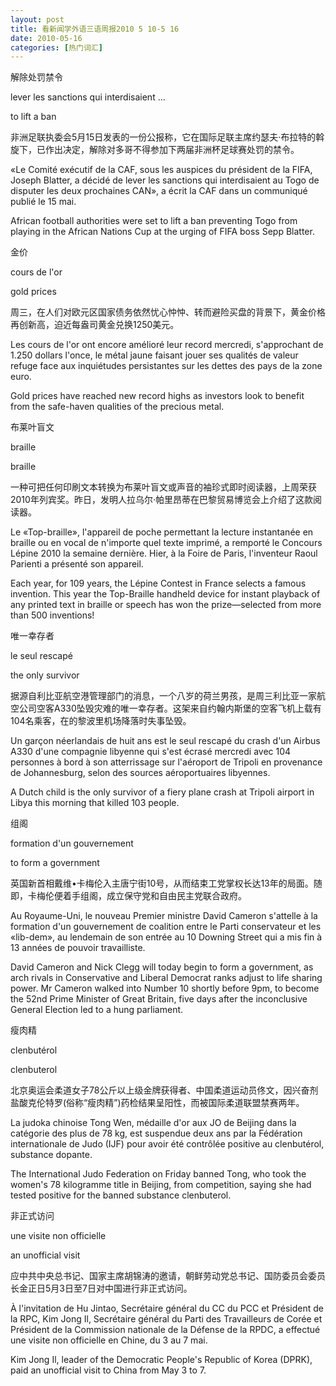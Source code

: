 ```yaml
---
layout: post
title: 看新闻学外语三语周报2010 5 10-5 16
date: 2010-05-16
categories: [热门词汇]  
---
```


解除处罚禁令

lever les sanctions qui interdisaient ...

to lift a ban

非洲足联执委会5月15日发表的一份公报称，它在国际足联主席约瑟夫·布拉特的斡旋下，已作出决定，解除对多哥不得参加下两届非洲杯足球赛处罚的禁令。

«Le Comité exécutif de la CAF, sous les auspices du président de la FIFA, Joseph Blatter, a décidé de lever les sanctions qui interdisaient au Togo de disputer les deux prochaines CAN», a écrit la CAF dans un communiqué publié le 15 mai.

African football authorities were set to lift a ban preventing Togo from playing in the African Nations Cup at the urging of FIFA boss Sepp Blatter.

金价

cours de l'or

gold prices

周三，在人们对欧元区国家债务依然忧心忡忡、转而避险买盘的背景下，黄金价格再创新高，迫近每盎司黄金兑换1250美元。

Les cours de l'or ont encore amélioré leur record mercredi, s'approchant de 1.250 dollars l'once, le métal jaune faisant jouer ses qualités de valeur refuge face aux inquiétudes persistantes sur les dettes des pays de la zone euro.

Gold prices have reached new record highs as investors look to benefit from the safe-haven qualities of the precious metal.

布莱叶盲文

braille

braille

一种可把任何印刷文本转换为布莱叶盲文或声音的袖珍式即时阅读器，上周荣获2010年列宾奖。昨日，发明人拉乌尔·帕里昂蒂在巴黎贸易博览会上介绍了这款阅读器。

Le «Top-braille», l'appareil de poche permettant la lecture instantanée en braille ou en vocal de n'importe quel texte imprimé, a remporté le Concours Lépine 2010 la semaine dernière. Hier, à la Foire de Paris, l'inventeur Raoul Parienti a présenté son appareil.

Each year, for 109 years, the Lépine Contest in France selects a famous invention. This year the Top-Braille handheld device for instant playback of any printed text in braille or speech has won the prize—selected from more than 500 inventions!

唯一幸存者

le seul rescapé

the only survivor

据源自利比亚航空港管理部门的消息，一个八岁的荷兰男孩，是周三利比亚一家航空公司空客A330坠毁灾难的唯一幸存者。这架来自约翰内斯堡的空客飞机上载有104名乘客，在的黎波里机场降落时失事坠毁。

Un garçon néerlandais de huit ans est le seul rescapé du crash d'un Airbus A330 d'une compagnie libyenne qui s'est écrasé mercredi avec 104 personnes à bord à son atterrissage sur l'aéroport de Tripoli en provenance de Johannesburg, selon des sources aéroportuaires libyennes.

A Dutch child is the only survivor of a fiery plane crash at Tripoli airport in Libya this morning that killed 103 people.

组阁

formation d'un gouvernement

to form a government

英国新首相戴维•卡梅伦入主唐宁街10号，从而结束工党掌权长达13年的局面。随即，卡梅伦便着手组阁，成立保守党和自由民主党联合政府。

Au Royaume-Uni, le nouveau Premier ministre David Cameron s'attelle à la formation d'un gouvernement de coalition entre le Parti conservateur et les «lib-dem», au lendemain de son entrée au 10 Downing Street qui a mis fin à 13 années de pouvoir travailliste.

David Cameron and Nick Clegg will today begin to form a government, as arch rivals in Conservative and Liberal Democrat ranks adjust to life sharing power. Mr Cameron walked into Number 10 shortly before 9pm, to become the 52nd Prime Minister of Great Britain, five days after the inconclusive General Election led to a hung parliament.

瘦肉精

clenbutérol

clenbuterol

北京奥运会柔道女子78公斤以上级金牌获得者、中国柔道运动员佟文，因兴奋剂盐酸克伦特罗(俗称“瘦肉精”)药检结果呈阳性，而被国际柔道联盟禁赛两年。

La judoka chinoise Tong Wen, médaille d'or aux JO de Beijing dans la catégorie des plus de 78 kg, est suspendue deux ans par la Fédération internationale de Judo (IJF) pour avoir été contrôlée positive au clenbutérol, substance dopante.

The International Judo Federation on Friday banned Tong, who took the women's 78 kilogramme title in Beijing, from competition, saying she had tested positive for the banned substance clenbuterol.

非正式访问

une visite non officielle

an unofficial visit

应中共中央总书记、国家主席胡锦涛的邀请，朝鲜劳动党总书记、国防委员会委员长金正日5月3日至7日对中国进行非正式访问。

À l'invitation de Hu Jintao, Secrétaire général du CC du PCC et Président de la RPC, Kim Jong Il, Secrétaire général du Parti des Travailleurs de Corée et Président de la Commission nationale de la Défense de la RPDC, a effectué une visite non officielle en Chine, du 3 au 7 mai.

Kim Jong Il, leader of the Democratic People's Republic of Korea (DPRK), paid an unofficial visit to China from May 3 to 7.
